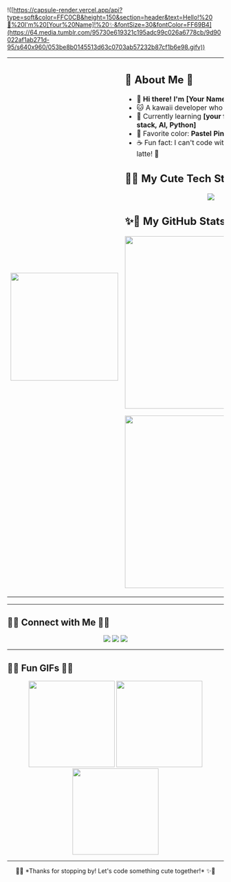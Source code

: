 !([https://capsule-render.vercel.app/api?type=soft&color=FFC0CB&height=150&section=header&text=Hello!%20👋%20I'm%20[Your%20Name]!%20✨&fontSize=30&fontColor=FF69B4](https://64.media.tumblr.com/95730e619321c195adc99c026a6778cb/9d90022af1ab271d-95/s640x960/053be8b0145513d63c0703ab57232b87cf1b6e98.gifv))

<table>
<tr>
<td>
  <img src="https://media.giphy.com/media/3oriO0OEd9QIDdllqo/giphy.gif" width="250"/>
</td>
<td>

## 💖 About Me 💖

- 🎀 **Hi there! I'm [Your Name]**
- 🐱 A kawaii developer who loves cute aesthetics!
- 🍓 Currently learning **[your focus, e.g., MERN stack, AI, Python]**
- 🌈 Favorite color: **Pastel Pink!**
- ☕ Fun fact: I can't code without a cup of matcha latte! 🍵  

## 🐰✨ My Cute Tech Stack ✨🐰

<p align="center">
  <img src="https://skillicons.dev/icons?i=html,css,js,react,nodejs,python,mongodb"/>
</p>

## ✨🎀 My GitHub Stats 🎀✨

<p align="center">
  <img src="https://github-readme-stats.vercel.app/api?username=your-github-username&show_icons=true&theme=sakura" width="400"/>  
</p>

<p align="center">
  <img src="https://github-readme-streak-stats.herokuapp.com/?user=your-github-username&theme=sakura" width="400"/>
</p>

</td>
</tr>
</table>

---

## 🌸💌 Connect with Me 💌🌸

<p align="center">
  <a href="https://www.linkedin.com/in/your-linkedin/"><img src="https://img.shields.io/badge/LinkedIn-%230077B5.svg?&style=for-the-badge&logo=linkedin&logoColor=white"/></a>
  <a href="https://twitter.com/your-twitter/"><img src="https://img.shields.io/badge/Twitter-%231DA1F2.svg?&style=for-the-badge&logo=twitter&logoColor=white"/></a>
  <a href="mailto:your-email@example.com"><img src="https://img.shields.io/badge/Email-D14836?style=for-the-badge&logo=gmail&logoColor=white"/></a>
</p>

---

## 🎀🐰 Fun GIFs 🐰🎀

<p align="center">
  <img src="https://media.giphy.com/media/l3vR85PnGsBwu1PFK/giphy.gif" width="200"/>  
  <img src="https://media.giphy.com/media/3o7TKU8RvQuomFfUUU/giphy.gif" width="200"/>  
  <img src="https://media.giphy.com/media/J93sVmfYBtsRi/giphy.gif" width="200"/>
</p>

---

<p align="center">
  🌸✨ *Thanks for stopping by! Let's code something cute together!* ✨🌸
</p>
